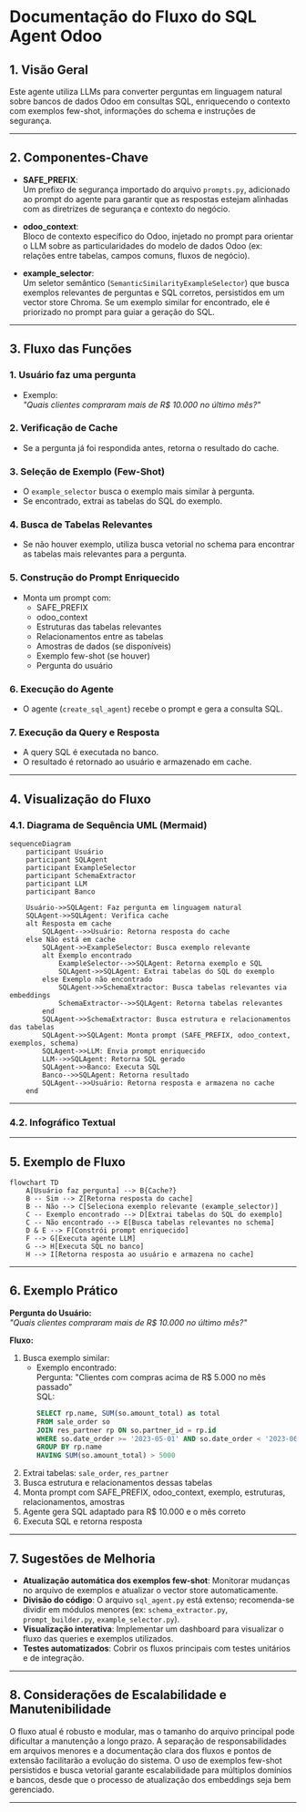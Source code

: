 # Documentação do Fluxo do SQL Agent Odoo

## 1. Visão Geral

Este agente utiliza LLMs para converter perguntas em linguagem natural sobre bancos de dados Odoo em consultas SQL, enriquecendo o contexto com exemplos few-shot, informações do schema e instruções de segurança.

---

## 2. Componentes-Chave

- **SAFE_PREFIX**:  
  Um prefixo de segurança importado do arquivo `prompts.py`, adicionado ao prompt do agente para garantir que as respostas estejam alinhadas com as diretrizes de segurança e contexto do negócio.

- **odoo_context**:  
  Bloco de contexto específico do Odoo, injetado no prompt para orientar o LLM sobre as particularidades do modelo de dados Odoo (ex: relações entre tabelas, campos comuns, fluxos de negócio).

- **example_selector**:  
  Um seletor semântico (`SemanticSimilarityExampleSelector`) que busca exemplos relevantes de perguntas e SQL corretos, persistidos em um vector store Chroma. Se um exemplo similar for encontrado, ele é priorizado no prompt para guiar a geração do SQL.

---

## 3. Fluxo das Funções

### 1. **Usuário faz uma pergunta**
   - Exemplo:  
     _"Quais clientes compraram mais de R$ 10.000 no último mês?"_

### 2. **Verificação de Cache**
   - Se a pergunta já foi respondida antes, retorna o resultado do cache.

### 3. **Seleção de Exemplo (Few-Shot)**
   - O `example_selector` busca o exemplo mais similar à pergunta.
   - Se encontrado, extrai as tabelas do SQL do exemplo.

### 4. **Busca de Tabelas Relevantes**
   - Se não houver exemplo, utiliza busca vetorial no schema para encontrar as tabelas mais relevantes para a pergunta.

### 5. **Construção do Prompt Enriquecido**
   - Monta um prompt com:
     - SAFE_PREFIX
     - odoo_context
     - Estruturas das tabelas relevantes
     - Relacionamentos entre as tabelas
     - Amostras de dados (se disponíveis)
     - Exemplo few-shot (se houver)
     - Pergunta do usuário

### 6. **Execução do Agente**
   - O agente (`create_sql_agent`) recebe o prompt e gera a consulta SQL.

### 7. **Execução da Query e Resposta**
   - A query SQL é executada no banco.
   - O resultado é retornado ao usuário e armazenado em cache.

---

## 4. Visualização do Fluxo

### 4.1. Diagrama de Sequência UML (Mermaid)

```mermaid
sequenceDiagram
    participant Usuário
    participant SQLAgent
    participant ExampleSelector
    participant SchemaExtractor
    participant LLM
    participant Banco

    Usuário->>SQLAgent: Faz pergunta em linguagem natural
    SQLAgent->>SQLAgent: Verifica cache
    alt Resposta em cache
        SQLAgent-->>Usuário: Retorna resposta do cache
    else Não está em cache
        SQLAgent->>ExampleSelector: Busca exemplo relevante
        alt Exemplo encontrado
            ExampleSelector-->>SQLAgent: Retorna exemplo e SQL
            SQLAgent->>SQLAgent: Extrai tabelas do SQL do exemplo
        else Exemplo não encontrado
            SQLAgent->>SchemaExtractor: Busca tabelas relevantes via embeddings
            SchemaExtractor-->>SQLAgent: Retorna tabelas relevantes
        end
        SQLAgent->>SchemaExtractor: Busca estrutura e relacionamentos das tabelas
        SQLAgent->>SQLAgent: Monta prompt (SAFE_PREFIX, odoo_context, exemplos, schema)
        SQLAgent->>LLM: Envia prompt enriquecido
        LLM-->>SQLAgent: Retorna SQL gerado
        SQLAgent->>Banco: Executa SQL
        Banco-->>SQLAgent: Retorna resultado
        SQLAgent-->>Usuário: Retorna resposta e armazena no cache
    end
```

---

### 4.2. Infográfico Textual

---

## 5. Exemplo de Fluxo

```mermaid
flowchart TD
    A[Usuário faz pergunta] --> B{Cache?}
    B -- Sim --> Z[Retorna resposta do cache]
    B -- Não --> C[Seleciona exemplo relevante (example_selector)]
    C -- Exemplo encontrado --> D[Extrai tabelas do SQL do exemplo]
    C -- Não encontrado --> E[Busca tabelas relevantes no schema]
    D & E --> F[Constrói prompt enriquecido]
    F --> G[Executa agente LLM]
    G --> H[Executa SQL no banco]
    H --> I[Retorna resposta ao usuário e armazena no cache]
```

---

## 6. Exemplo Prático

**Pergunta do Usuário:**  
_"Quais clientes compraram mais de R$ 10.000 no último mês?"_

**Fluxo:**
1. Busca exemplo similar:  
   - Exemplo encontrado:  
     Pergunta: "Clientes com compras acima de R$ 5.000 no mês passado"  
     SQL:  
     ```sql
     SELECT rp.name, SUM(so.amount_total) as total
     FROM sale_order so
     JOIN res_partner rp ON so.partner_id = rp.id
     WHERE so.date_order >= '2023-05-01' AND so.date_order < '2023-06-01'
     GROUP BY rp.name
     HAVING SUM(so.amount_total) > 5000
     ```
2. Extrai tabelas: `sale_order`, `res_partner`
3. Busca estrutura e relacionamentos dessas tabelas
4. Monta prompt com SAFE_PREFIX, odoo_context, exemplo, estruturas, relacionamentos, amostras
5. Agente gera SQL adaptado para R$ 10.000 e o mês correto
6. Executa SQL e retorna resposta

---

## 7. Sugestões de Melhoria

- **Atualização automática dos exemplos few-shot**: Monitorar mudanças no arquivo de exemplos e atualizar o vector store automaticamente.
- **Divisão do código**: O arquivo `sql_agent.py` está extenso; recomenda-se dividir em módulos menores (ex: `schema_extractor.py`, `prompt_builder.py`, `example_selector.py`).
- **Visualização interativa**: Implementar um dashboard para visualizar o fluxo das queries e exemplos utilizados.
- **Testes automatizados**: Cobrir os fluxos principais com testes unitários e de integração.

---

## 8. Considerações de Escalabilidade e Manutenibilidade

O fluxo atual é robusto e modular, mas o tamanho do arquivo principal pode dificultar a manutenção a longo prazo. A separação de responsabilidades em arquivos menores e a documentação clara dos fluxos e pontos de extensão facilitarão a evolução do sistema. O uso de exemplos few-shot persistidos e busca vetorial garante escalabilidade para múltiplos domínios e bancos, desde que o processo de atualização dos embeddings seja bem gerenciado.

---
